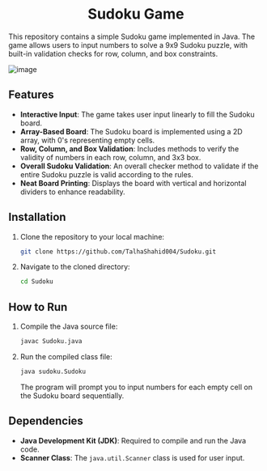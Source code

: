 
<div align="center">

# Sudoku Game


</div>

This repository contains a simple Sudoku game implemented in Java. The game allows users to input numbers to solve a 9x9 Sudoku puzzle, with built-in validation checks for row, column, and box constraints.

![image](https://github.com/user-attachments/assets/005d4fe0-7d1a-40b2-972f-0d8c04ea3906)


## Features

*   **Interactive Input**: The game takes user input linearly to fill the Sudoku board.
*   **Array-Based Board**: The Sudoku board is implemented using a 2D array, with 0's representing empty cells.
*   **Row, Column, and Box Validation**: Includes methods to verify the validity of numbers in each row, column, and 3x3 box.
*   **Overall Sudoku Validation**: An overall checker method to validate if the entire Sudoku puzzle is valid according to the rules.
*   **Neat Board Printing**: Displays the board with vertical and horizontal dividers to enhance readability.


## Installation

1.  Clone the repository to your local machine:

    ```bash
    git clone https://github.com/TalhaShahid004/Sudoku.git
    ```

2.  Navigate to the cloned directory:

    ```bash
    cd Sudoku
    ```

## How to Run

1.  Compile the Java source file:

    ```bash
    javac Sudoku.java
    ```

2.  Run the compiled class file:

    ```bash
    java sudoku.Sudoku
    ```

    The program will prompt you to input numbers for each empty cell on the Sudoku board sequentially.

## Dependencies

*   **Java Development Kit (JDK)**: Required to compile and run the Java code.
*   **Scanner Class**: The `java.util.Scanner` class is used for user input.


